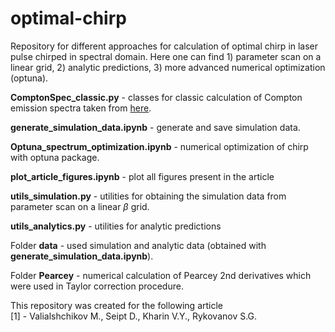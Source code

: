 # optimal-chirp
Repository for different approaches for calculation of optimal chirp in laser pulse chirped in spectral domain. Here one can find 1) parameter scan on a linear grid, 2) analytic predictions, 3) more advanced numerical optimization (optuna).

**ComptonSpec_classic.py** - classes for classic calculation of Compton emission spectra taken from [here](https://github.com/maxbalrog/Compton_scattering_classic).

**generate_simulation_data.ipynb** - generate and save simulation data.

**Optuna_spectrum_optimization.ipynb** - numerical optimization of chirp with optuna package.

**plot_article_figures.ipynb** - plot all figures present in the article

**utils_simulation.py** - utilities for obtaining the simulation data from parameter scan on a linear $\beta$ grid.

**utils_analytics.py** - utilities for analytic predictions

Folder **data** - used simulation and analytic data (obtained with **generate_simulation_data.ipynb**).

Folder **Pearcey** - numerical calculation of Pearcey 2nd derivatives which were used in Taylor correction procedure.

This repository was created for the following article\
[1] - Valialshchikov M., Seipt D., Kharin V.Y., Rykovanov S.G.
